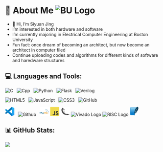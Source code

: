 # 💫 About Me  <img src="https://github.com/ChingSsuyuan/Flexium/blob/0261c4ef8771b28afeff22f49d64e19b3ee43c65/Boston_University_wordmark.svg.png" alt="BU Logo" width="70" height="30"/>

- 👋 Hi, I’m Siyuan Jing
- I’m interested in both hardware and software
- I’m currently majoring in Electrical Computer Engineering at Boston University
- Fun fact: once dream of becoming an architect, but now become an architect in computer filed
- Continue uploading codes and algorithms for different kinds of software and haredware structures

## 💻 Languages and Tools:
  ![C](https://img.shields.io/badge/-C-black?logo=c&style=social)&nbsp;&nbsp;
  ![Cpp](https://img.shields.io/badge/-Cpp-black?logo=c%2B%2B&style=social)&nbsp;&nbsp;
  ![Python](https://img.shields.io/badge/-Python-black?logo=Python&style=social)&nbsp;&nbsp;
  ![Flask](https://img.shields.io/badge/-Flask-yellow?logo=Flask&style=social)&nbsp;&nbsp;
  ![Verilog](https://img.shields.io/badge/-Verilog-yellow?logo=V&style=social)&nbsp;&nbsp;

![HTML5](https://img.shields.io/badge/-HTML5-black?logo=html5&style=social)&nbsp;&nbsp;
![JavaScript](https://img.shields.io/badge/-JavaScript-black?logo=javascript&style=social)&nbsp;&nbsp;
![CSS3](https://img.shields.io/badge/-CSS3-black?logo=css3&style=social)&nbsp;&nbsp;
![GitHub](https://img.shields.io/badge/-GitHub-black?logo=github&style=social)&nbsp;&nbsp;

<img src="https://raw.githubusercontent.com/devicons/devicon/1119b9f84c0290e0f0b38982099a2bd027a48bf1/icons/vscode/vscode-original.svg" alt="VSCode" width="30" height="30"/> &nbsp;
<img src= https://github.com/ChingSsuyuan/Flexium/blob/9afd4967c69f386ec82487da61afd20eb1e71ae1/GitHub_Invertocat_Logo.svg.png alt="Github" width="30" height="30"/> &nbsp; 
<img src="https://raw.githubusercontent.com/devicons/devicon/master/icons/mysql/mysql-original-wordmark.svg" alt="mysql" width="30" height="30" />
<img src="https://raw.githubusercontent.com/devicons/devicon/master/icons/javascript/javascript-original.svg" alt="javascript" width="30" height="30" />
<img src="https://raw.githubusercontent.com/devicons/devicon/master/icons/flask/flask-original.svg" alt="javascript" width="30" height="30" />
<img src="https://github.com/ChingSsuyuan/Flexium/blob/8d425aab370cd45a1b93e01ae1b3fc13cdedc22f/XilinxVivado_Logo.jpg" alt="Vivado Logo" width="100" height="35"/>
<img src=https://github.com/ChingSsuyuan/Flexium/blob/e89aed3900531dd2786501271b001727dae63314/RISC-V-logo.svg.png alt="RISC Logo" width="120" height="30"/>
<img src="https://raw.githubusercontent.com/devicons/devicon/master/icons/sqlite/sqlite-original.svg" alt="SQLite" width="30" height="30" />
 
## 📊 GitHub Stats:

<div align="left">
<img src="https://github-readme-stats.vercel.app/api/top-langs/?username=ChingSsuyuan&theme=shadow_blue&layout=compact"width="45%"/> 
</div>  

